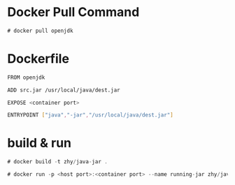 # Docker Pull Command
``` javascript
# docker pull openjdk
```

# Dockerfile
``` bash
FROM openjdk

ADD src.jar /usr/local/java/dest.jar

EXPOSE <container port>

ENTRYPOINT ["java","-jar","/usr/local/java/dest.jar"]
```

# build & run
``` javascript
# docker build -t zhy/java-jar .

# docker run -p <host port>:<container port> --name running-jar zhy/java-jar
```